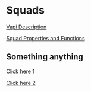 # Squads

[Vapi Description](https://docs.vapi.ai/squads)

[Squad Properties and Functions](http://localhost:63342/vapi4k/vapi4k.vapi4k-core/build/dokka/html/vapi4k-core/com.vapi4k.api.squad/-squad/index.html)

## Something anything

[//]: # (<a href="static/test.html"> Click herer </a>)

<a href="html/vapi4k-core/com.vapi4k.api.destination/index.html"> Click here 1 </a>

<a href="https://mattbobambrose.github.io/vapi4k/html/vapi4k-core/com.vapi4k.api.destination/index.html"> Click here 2 </a>

<chapter title="Example" id="some_chapter" collapsible="false">
<code-block lang="kotlin" src="src/main/kotlin/com/vapi4k/docs/Squad.kt" include-lines="9-32"/>
</chapter>
